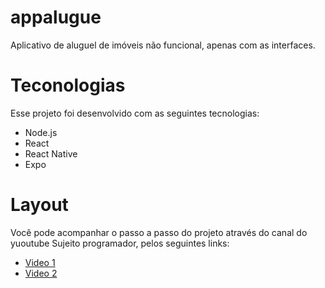 # appalugue
 Aplicativo de aluguel de imóveis não funcional, apenas com as interfaces.
 
 
 
# Teconologias
Esse projeto foi desenvolvido com as seguintes tecnologias:

- Node.js
- React
- React Native
- Expo



# Layout
Você pode acompanhar o passo a passo do projeto através do canal do yuoutube Sujeito programador, pelos seguintes links:
- [Video 1](https://www.youtube.com/watch?v=cYz4bVvfPVk)
- [Video 2](https://www.youtube.com/watch?v=CsZbi6kXXxE)
